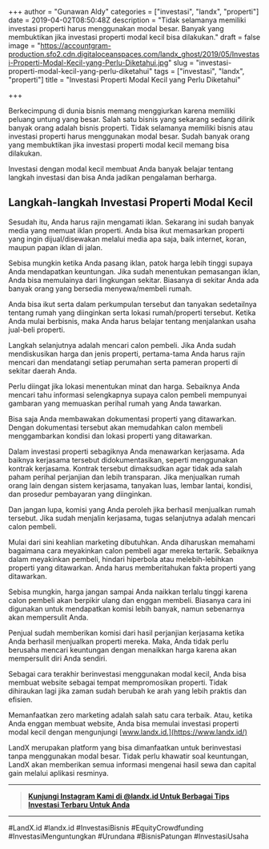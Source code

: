 +++
author = "Gunawan Aldy"
categories = ["investasi", "landx", "properti"]
date = 2019-04-02T08:50:48Z
description = "Tidak selamanya memiliki investasi properti harus menggunakan modal besar. Banyak yang membuktikan jika investasi properti modal kecil bisa dilakukan."
draft = false
image = "https://accountgram-production.sfo2.cdn.digitaloceanspaces.com/landx_ghost/2019/05/Investasi-Properti-Modal-Kecil-yang-Perlu-Diketahui.jpg"
slug = "investasi-properti-modal-kecil-yang-perlu-diketahui"
tags = ["investasi", "landx", "properti"]
title = "Investasi Properti Modal Kecil yang Perlu Diketahui"

+++


Berkecimpung di dunia bisnis memang menggiurkan karena memiliki peluang untung yang besar. Salah satu bisnis yang sekarang sedang dilirik banyak orang adalah bisnis properti. Tidak selamanya memiliki bisnis atau investasi properti harus menggunakan modal besar. Sudah banyak orang yang membuktikan jika investasi properti modal kecil memang bisa dilakukan.

Investasi dengan modal kecil membuat Anda banyak belajar tentang langkah investasi dan bisa Anda jadikan pengalaman berharga.

## Langkah-langkah Investasi Properti Modal Kecil

Sesudah itu, Anda harus rajin mengamati iklan. Sekarang ini sudah banyak media yang memuat iklan properti. Anda bisa ikut memasarkan properti yang ingin dijual/disewakan melalui media apa saja, baik internet, koran, maupun papan iklan di jalan.

Sebisa mungkin ketika Anda pasang iklan, patok harga lebih tinggi supaya Anda mendapatkan keuntungan. Jika sudah menentukan pemasangan iklan, Anda bisa memulainya dari lingkungan sekitar. Biasanya di sekitar Anda ada banyak orang yang bersedia menyewa/membeli rumah.

Anda bisa ikut serta dalam perkumpulan tersebut dan tanyakan sedetailnya tentang rumah yang diinginkan serta lokasi rumah/properti tersebut. Ketika Anda mulai berbisnis, maka Anda harus belajar tentang menjalankan usaha jual-beli properti.

Langkah selanjutnya adalah mencari calon pembeli. Jika Anda sudah mendiskusikan harga dan jenis properti, pertama-tama Anda harus rajin mencari dan mendatangi setiap perumahan serta pameran properti di sekitar daerah Anda.

Perlu diingat jika lokasi menentukan minat dan harga. Sebaiknya Anda mencari tahu informasi selengkapnya supaya calon pembeli mempunyai gambaran yang memuaskan perihal rumah yang Anda tawarkan.

Bisa saja Anda membawakan dokumentasi properti yang ditawarkan. Dengan dokumentasi tersebut akan memudahkan calon membeli menggambarkan kondisi dan lokasi properti yang ditawarkan.

Dalam investasi properti sebagiknya Anda menawarkan kerjasama. Ada baiknya kerjasama tersebut didokumentasikan, seperti menggunakan kontrak kerjasama. Kontrak tersebut dimaksudkan agar tidak ada salah paham perihal perjanjian dan lebih transparan. Jika menjualkan rumah orang lain dengan sistem kerjasama, tanyakan luas, lembar lantai, kondisi, dan prosedur pembayaran yang diinginkan.

Dan jangan lupa, komisi yang Anda peroleh jika berhasil menjualkan rumah tersebut. Jika sudah menjalin kerjasama, tugas selanjutnya adalah mencari calon pembeli.

Mulai dari sini keahlian marketing dibutuhkan. Anda diharuskan memahami bagaimana cara meyakinkan calon pembeli agar mereka tertarik. Sebaiknya dalam meyakinkan pembeli, hindari hiperbola atau melebih-lebihkan properti yang ditawarkan. Anda harus memberitahukan fakta properti yang ditawarkan.

Sebisa mungkin, harga jangan sampai Anda naikkan terlalu tinggi karena calon pembeli akan berpikir ulang dan enggan membeli. Biasanya cara ini digunakan untuk mendapatkan komisi lebih banyak, namun sebenarnya akan mempersulit Anda.

Penjual sudah memberikan komisi dari hasil perjanjian kerjasama ketika Anda berhasil menjualkan properti mereka. Maka, Anda tidak perlu berusaha mencari keuntungan dengan menaikkan harga karena akan mempersulit diri Anda sendiri.

Sebagai cara terakhir berinvestasi menggunakan modal kecil, Anda bisa membuat website sebagai tempat mempromosikan properti. Tidak dihiraukan lagi jika zaman sudah berubah ke arah yang lebih praktis dan efisien.

Memanfaatkan zero marketing adalah salah satu cara terbaik. Atau, ketika Anda enggan membuat website, Anda bisa memulai investasi properti modal kecil dengan mengunjungi [www.landx.id.](https://www.landx.id/)

LandX merupakan platform yang bisa dimanfaatkan untuk berinvestasi tanpa menggunakan modal besar. Tidak perlu khawatir soal keuntungan, LandX akan memberikan semua informasi mengenai hasil sewa dan capital gain melalui aplikasi resminya.

---

> [**Kunjungi Instagram Kami di @landx.id Untuk Berbagai Tips Investasi Terbaru Untuk Anda**](https://instagram.com/landx.id?utm_medium=copy_link)

---

#LandX.id	#landx.id	#InvestasiBisnis	#EquityCrowdfunding	#InvestasiMenguntungkan	#Urundana	#BisnisPatungan	#InvestasiUsaha


